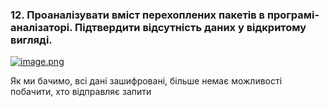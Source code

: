 ### 12. Проаналізувати вміст перехоплених пакетів в програмі-аналізаторі. Підтвердити відсутність даних у відкритому вигляді.

[![image.png](https://i.postimg.cc/wTCwyXNX/image.png)](https://postimg.cc/fJvc10By)

Як ми бачимо, всі дані зашифровані, більше немає можливості побачити, хто відправляє запити